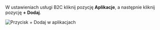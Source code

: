 W ustawieniach usługi B2C kliknij pozycję **Aplikacje**, a następnie kliknij pozycję **+ Dodaj**.

![Przycisk + Dodaj w aplikacjach](./media/active-directory-b2c-portal-add-application/b2c-applications-add.png)